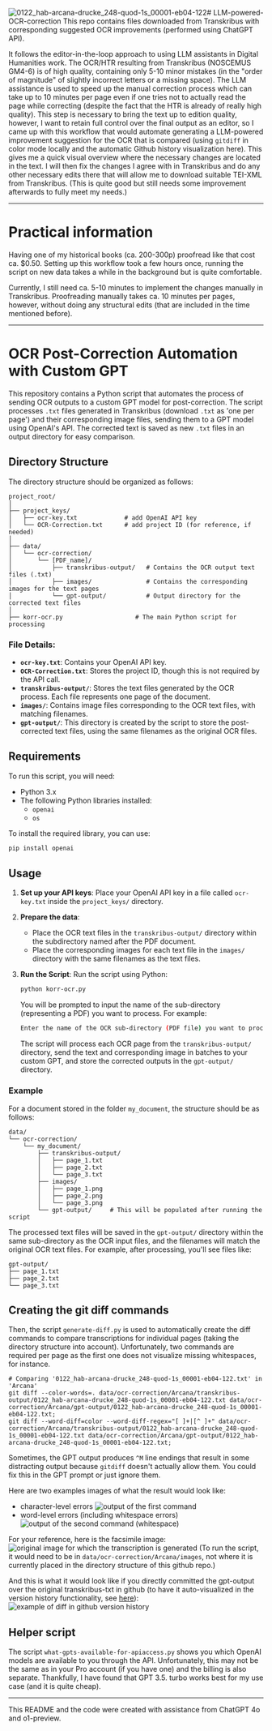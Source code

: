 ![0122_hab-arcana-drucke_248-quod-1s_00001-eb04-122](https://github.com/user-attachments/assets/22f9d380-78ac-496b-a7f0-ea9ce9887bb0)# LLM-powered-OCR-correction
This repo contains files downloaded from Transkribus with corresponding suggested OCR improvements (performed using ChatGPT API).

It follows the editor-in-the-loop approach to using LLM assistants in Digital Humanities work.
The OCR/HTR resulting from Transkribus (NOSCEMUS GM4-6) is of high quality, containing only 5-10 minor mistakes (in the "order of magnitude" of slightly incorrect letters or a missing space).
The LLM assistance is used to speed up the manual correction process which can take up to 10 minutes per page even if one tries not to actually read the page while correcting (despite the fact that the HTR is already of really high quality). 
This step is necessary to bring the text up to edition quality, however, I want to retain full control over the final output as an editor, so I came up with this workflow that would automate generating a LLM-powered improvement suggestion for the OCR that is compared (using `gitdiff` in color mode locally and the automatic Github history visualization here). 
This gives me a quick visual overview where the necessary changes are located in the text. I will then fix the changes I agree with in Transkribus and do any other necessary edits there that will allow me to download suitable TEI-XML from Transkribus. (This is quite good but still needs some improvement afterwards to fully meet my needs.) 



---

# Practical information
Having one of my historical books (ca. 200-300p) proofread like that cost ca. $0.50. 
Setting up this workflow took a few hours once, running the script on new data takes a while in the background but is quite comfortable. 

Currently, I still need ca. 5-10 minutes to implement the changes manually in Transkribus. Proofreading manually takes ca. 10 minutes per pages, however, without doing any structural edits (that are included in the time mentioned before). 

---

# OCR Post-Correction Automation with Custom GPT

This repository contains a Python script that automates the process of sending OCR outputs to a custom GPT model for post-correction. The script processes `.txt` files generated in Transkribus (download `.txt` as 'one per page') and their corresponding image files, sending them to a GPT model using OpenAI's API. The corrected text is saved as new `.txt` files in an output directory for easy comparison.

## Directory Structure

The directory structure should be organized as follows:

```
project_root/
│
├── project_keys/
│   ├── ocr-key.txt             # add OpenAI API key
│   └── OCR-Correction.txt      # add project ID (for reference, if needed)
│
├── data/
│   └── ocr-correction/
│       └── [PDF_name]/
│           ├── transkribus-output/   # Contains the OCR output text files (.txt)
│           ├── images/               # Contains the corresponding images for the text pages
│           └── gpt-output/           # Output directory for the corrected text files
│
├── korr-ocr.py                    # The main Python script for processing
```

### File Details:
- **`ocr-key.txt`**: Contains your OpenAI API key.
- **`OCR-Correction.txt`**: Stores the project ID, though this is not required by the API call.
- **`transkribus-output/`**: Stores the text files generated by the OCR process. Each file represents one page of the document.
- **`images/`**: Contains image files corresponding to the OCR text files, with matching filenames.
- **`gpt-output/`**: This directory is created by the script to store the post-corrected text files, using the same filenames as the original OCR files.

## Requirements

To run this script, you will need:

- Python 3.x
- The following Python libraries installed:
  - `openai`
  - `os`
  
To install the required library, you can use:

```bash
pip install openai
```

## Usage

1. **Set up your API keys**:
   Place your OpenAI API key in a file called `ocr-key.txt` inside the `project_keys/` directory.

2. **Prepare the data**:
   - Place the OCR text files in the `transkribus-output/` directory within the subdirectory named after the PDF document.
   - Place the corresponding images for each text file in the `images/` directory with the same filenames as the text files.

3. **Run the Script**:
   Run the script using Python:

   ```bash
   python korr-ocr.py
   ```

   You will be prompted to input the name of the sub-directory (representing a PDF) you want to process. For example:

   ```bash
   Enter the name of the OCR sub-directory (PDF file) you want to process: my_document
   ```

   The script will process each OCR page from the `transkribus-output/` directory, send the text and corresponding image in batches to your custom GPT, and store the corrected outputs in the `gpt-output/` directory.

### Example

For a document stored in the folder `my_document`, the structure should be as follows:

```
data/
└── ocr-correction/
    └── my_document/
        ├── transkribus-output/
        │   ├── page_1.txt
        │   ├── page_2.txt
        │   └── page_3.txt
        ├── images/
        │   ├── page_1.png
        │   ├── page_2.png
        │   └── page_3.png
        └── gpt-output/     # This will be populated after running the script
```

The processed text files will be saved in the `gpt-output/` directory within the same sub-directory as the OCR input files, and the filenames will match the original OCR text files. For example, after processing, you'll see files like:

```
gpt-output/
├── page_1.txt
├── page_2.txt
└── page_3.txt
```

## Creating the git diff commands
Then, the script `generate-diff.py` is used to automatically create the diff commands to compare transcriptions for individual pages (taking the directory structure into account).
Unfortunately, two commands are required per page as the first one does not visualize missing whitespaces, for instance. 

```
# Comparing '0122_hab-arcana-drucke_248-quod-1s_00001-eb04-122.txt' in 'Arcana'
git diff --color-words=. data/ocr-correction/Arcana/transkribus-output/0122_hab-arcana-drucke_248-quod-1s_00001-eb04-122.txt data/ocr-correction/Arcana/gpt-output/0122_hab-arcana-drucke_248-quod-1s_00001-eb04-122.txt;
git diff --word-diff=color --word-diff-regex="[ ]+|[^ ]+" data/ocr-correction/Arcana/transkribus-output/0122_hab-arcana-drucke_248-quod-1s_00001-eb04-122.txt data/ocr-correction/Arcana/gpt-output/0122_hab-arcana-drucke_248-quod-1s_00001-eb04-122.txt;
```
Sometimes, the GPT output produces `^M` line endings that result in some distracting output because `gitdiff` doesn't actually allow them. 
You could fix this in the GPT prompt or just ignore them. 

Here are two examples images of what the result would look like: 
- character-level errors 
![output of the first command](https://github.com/sarahalang/LLM-powered-OCR-correction/blob/main/ocr-diff-1.png)
- word-level errors (including whitespace errors) 
![output of the second command (whitespace)](https://github.com/sarahalang/LLM-powered-OCR-correction/blob/main/ocr-diff-2.png)

For your reference, here is the facsimile image: 
![original image for which the transcription is generated](https://github.com/sarahalang/LLM-powered-OCR-correction/blob/main/0122_hab-arcana-drucke_248-quod-1s_00001-eb04-122.png)
(To run the script, it would need to be in `data/ocr-correction/Arcana/images`, not where it is currently placed in the directory structure of this github repo.) 


And this is what it would look like if you directly committed the gpt-output over the original transkribus-txt in github (to have it auto-visualized in the version history functionality, see [here](https://github.com/sarahalang/LLM-powered-OCR-correction/commit/da09fc070bb7a76dc8164c154eef8e89d83e5008)):
![example of diff in github version history](https://github.com/sarahalang/LLM-powered-OCR-correction/blob/main/github-diff.png)

## Helper script

The script `what-gpts-available-for-apiaccess.py` shows you which OpenAI models are available to you through the API. Unfortunately, this may not be the same as in your Pro account (if you have one) and the billing is also separate. Thankfully, I have found that GPT 3.5. turbo works best for my use case (and it is quite cheap). 


---
This README and the code were created with assistance from ChatGPT 4o and o1-preview. 
